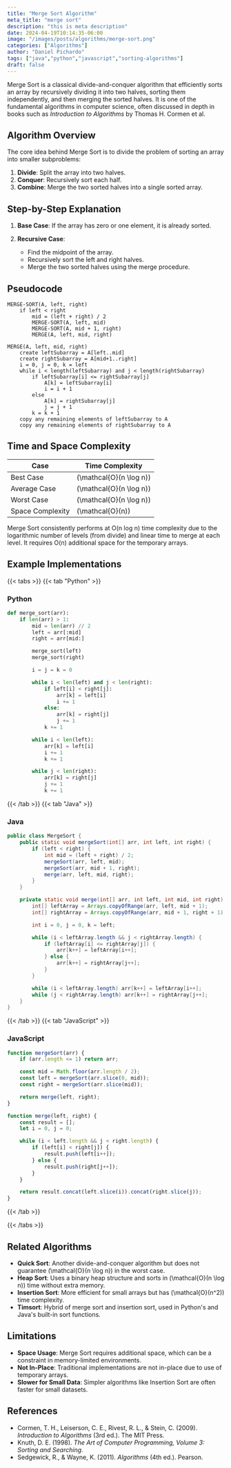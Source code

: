 ```yaml
---
title: "Merge Sort Algorithm"
meta_title: "merge sort"
description: "this is meta description"
date: 2024-04-19T10:14:35-06:00
image: "/images/posts/algorithms/merge-sort.png"
categories: ["Algorithms"]
author: "Daniel Pichardo"
tags: ["java","python","javascript","sorting-algorithms"]
draft: false
---
```



Merge Sort is a classical divide-and-conquer algorithm that efficiently sorts an array by recursively dividing it into two halves, sorting them independently, and then merging the sorted halves. It is one of the fundamental algorithms in computer science, often discussed in depth in books such as *Introduction to Algorithms* by Thomas H. Cormen et al.

## Algorithm Overview

The core idea behind Merge Sort is to divide the problem of sorting an array into smaller subproblems:

1. **Divide**: Split the array into two halves.
2. **Conquer**: Recursively sort each half.
3. **Combine**: Merge the two sorted halves into a single sorted array.

## Step-by-Step Explanation

1. **Base Case**: If the array has zero or one element, it is already sorted.
2. **Recursive Case**:

   * Find the midpoint of the array.
   * Recursively sort the left and right halves.
   * Merge the two sorted halves using the merge procedure.

## Pseudocode

```shell
MERGE-SORT(A, left, right)
    if left < right
        mid = (left + right) / 2
        MERGE-SORT(A, left, mid)
        MERGE-SORT(A, mid + 1, right)
        MERGE(A, left, mid, right)

MERGE(A, left, mid, right)
    create leftSubarray = A[left..mid]
    create rightSubarray = A[mid+1..right]
    i = 0, j = 0, k = left
    while i < length(leftSubarray) and j < length(rightSubarray)
        if leftSubarray[i] <= rightSubarray[j]
            A[k] = leftSubarray[i]
            i = i + 1
        else
            A[k] = rightSubarray[j]
            j = j + 1
        k = k + 1
    copy any remaining elements of leftSubarray to A
    copy any remaining elements of rightSubarray to A
```

## Time and Space Complexity

| Case             | Time Complexity |
| ---------------- | --------------- |
| Best Case        | \(\mathcal{O}(n \log n)\)      |
| Average Case     | \(\mathcal{O}(n \log n)\)      |
| Worst Case       | \(\mathcal{O}(n \log n)\)      |
| Space Complexity | \(\mathcal{O}(n)\)            |

Merge Sort consistently performs at O(n log n) time complexity due to the logarithmic number of levels (from divide) and linear time to merge at each level. It requires O(n) additional space for the temporary arrays.

## Example Implementations
{{< tabs >}}
{{< tab "Python" >}}

### Python

```python
def merge_sort(arr):
    if len(arr) > 1:
        mid = len(arr) // 2
        left = arr[:mid]
        right = arr[mid:]

        merge_sort(left)
        merge_sort(right)

        i = j = k = 0

        while i < len(left) and j < len(right):
            if left[i] < right[j]:
                arr[k] = left[i]
                i += 1
            else:
                arr[k] = right[j]
                j += 1
            k += 1

        while i < len(left):
            arr[k] = left[i]
            i += 1
            k += 1

        while j < len(right):
            arr[k] = right[j]
            j += 1
            k += 1
```

{{< /tab >}}
{{< tab "Java" >}}
### Java

```java
public class MergeSort {
    public static void mergeSort(int[] arr, int left, int right) {
        if (left < right) {
            int mid = (left + right) / 2;
            mergeSort(arr, left, mid);
            mergeSort(arr, mid + 1, right);
            merge(arr, left, mid, right);
        }
    }

    private static void merge(int[] arr, int left, int mid, int right) {
        int[] leftArray = Arrays.copyOfRange(arr, left, mid + 1);
        int[] rightArray = Arrays.copyOfRange(arr, mid + 1, right + 1);

        int i = 0, j = 0, k = left;

        while (i < leftArray.length && j < rightArray.length) {
            if (leftArray[i] <= rightArray[j]) {
                arr[k++] = leftArray[i++];
            } else {
                arr[k++] = rightArray[j++];
            }
        }

        while (i < leftArray.length) arr[k++] = leftArray[i++];
        while (j < rightArray.length) arr[k++] = rightArray[j++];
    }
}
```
{{< /tab >}}
{{< tab "JavaScript" >}}
### JavaScript

```javascript
function mergeSort(arr) {
    if (arr.length <= 1) return arr;

    const mid = Math.floor(arr.length / 2);
    const left = mergeSort(arr.slice(0, mid));
    const right = mergeSort(arr.slice(mid));

    return merge(left, right);
}

function merge(left, right) {
    const result = [];
    let i = 0, j = 0;

    while (i < left.length && j < right.length) {
        if (left[i] < right[j]) {
            result.push(left[i++]);
        } else {
            result.push(right[j++]);
        }
    }

    return result.concat(left.slice(i)).concat(right.slice(j));
}
```
{{< /tab >}}

{{< /tabs >}}


## Related Algorithms

* **Quick Sort**: Another divide-and-conquer algorithm but does not guarantee \(\mathcal{O}(n \log n)\) in the worst case.
* **Heap Sort**: Uses a binary heap structure and sorts in \(\mathcal{O}(n \log n)\) time without extra memory.
* **Insertion Sort**: More efficient for small arrays but has \(\mathcal{O}(n^2)\) time complexity.
* **Timsort**: Hybrid of merge sort and insertion sort, used in Python's and Java's built-in sort functions.

## Limitations

* **Space Usage**: Merge Sort requires additional space, which can be a constraint in memory-limited environments.
* **Not In-Place**: Traditional implementations are not in-place due to use of temporary arrays.
* **Slower for Small Data**: Simpler algorithms like Insertion Sort are often faster for small datasets.

## References

* Cormen, T. H., Leiserson, C. E., Rivest, R. L., & Stein, C. (2009). *Introduction to Algorithms* (3rd ed.). The MIT Press.
* Knuth, D. E. (1998). *The Art of Computer Programming, Volume 3: Sorting and Searching*.
* Sedgewick, R., & Wayne, K. (2011). *Algorithms* (4th ed.). Pearson.
